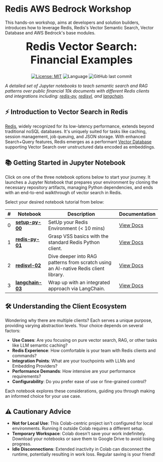 # Redis AWS Bedrock Workshop

This hands-on workshop, aims at developers and solution builders, introduces how to leverage Redis, Redis's Vector Semantic Search, Vector Database and AWS Bedrock's base modules.

<div align="center">
    <div style="display: inline-block; text-align: center; margin-bottom: 10px;">
        <span style="font-size: 36px;"><b>Redis Vector Search: Financial Examples</b></span>
        <br />
    </div>
    <br />
</div>

<div align="center">

[![License: MIT](https://img.shields.io/badge/License-MIT-yellow.svg)](https://opensource.org/licenses/MIT)
![Language](https://img.shields.io/github/languages/top/redis-developer/financial-vss)
![GitHub last commit](https://img.shields.io/github/last-commit/redis-developer/financial-vss)

</div>

_A detailed set of Jupyter notebooks to teach semantic search and RAG patterns over public financial 10k documents with different Redis clients and integrations including: [redis-py](https://redis-py.readthedocs.io/en/stable/index.html), [redisvl](https://redisvl.com), and [langchain](https://python.langchain.com/docs/integrations/vectorstores/redis)._

## ⚡ Introduction to Vector Search in Redis

[Redis](https://redis.com), widely recognized for its low-latency performance, extends beyond traditional noSQL databases. It's uniquely suited for tasks like caching, session management, job queuing, and JSON storage. With enhanced Search+Query features, Redis emerges as a performant [Vector Database](https://redis.com/solutions/use-cases/vector-database) supporting Vector Search over unstructured data encoded as embeddings.

## 📚 Getting Started in Jupyter Notebook

Click on one of the three notebook options below to start your journey. It launches a Jupyter Notebook that prepares your environment by cloning the necessary repository artifacts, managing Python dependencies, and ends with an end-to-end walkthrough of vector search in Redis.

Select your desired notebook tutorial from below:

| #   | Notebook                                                                                                                                              | Description                                                                         | Documentation                                                                                          |
| --- | ----------------------------------------------------------------------------------------------------------------------------------------------------- | ----------------------------------------------------------------------------------- | ------------------------------------------------------------------------------------------------------ |
| 0   | [**setup-py-00**](/00-setup/README.md) | SetUp your Redis Environment (< 10 mins) | [View Docs](https://redis.com/try-free/)                                                               |
| 1   | [**redis-py-01**](/redis-py-01.ipynb)      | Grasp VSS basics with the standard Redis Python client.                             | [View Docs](https://redis-py.readthedocs.io/en/stable/examples/search_vector_similarity_examples.html) |
| 2   | [**redisvl-02**](/redisvl-02.ipynb)        | Dive deeper into RAG patterns from scratch using an AI-native Redis client library. | [View Docs](https://redisvl.com)                                                                       |
| 3   | [**langchain-03**](/langchain-03.ipynb)    | Wrap up with an integrated approach via LangChain.                                  | [View Docs](https://python.langchain.com/docs/integrations/providers/redis)                            |

## 🛠️ Understanding the Client Ecosystem

Wondering why there are multiple clients? Each serves a unique purpose, providing varying abstraction levels. Your choice depends on several factors:

- **Use Cases**: Are you focusing on pure vector search, RAG, or other tasks like LLM semantic caching?
- **Redis Experience**: How comfortable is your team with Redis clients and commands?
- **Integration Points**: What are your touchpoints with LLMs and Embedding Providers?
- **Performance Demands**: How intensive are your performance requirements?
- **Configurability**: Do you prefer ease of use or fine-grained control?

Each notebook explores these considerations, guiding you through making an informed choice for your use case.

## ⚠️ Cautionary Advice

- **Not for Local Use**: This Colab-centric project isn't configured for local environments. Running it outside Colab requires a different setup.
- **Temporary Workspace**: Colab doesn't save your work indefinitely. Download your notebooks or save them to Google Drive to avoid losing progress.
- **Idle Disconnections**: Extended inactivity in Colab can disconnect the runtime, potentially resulting in work loss. Regular saving is your friend!
